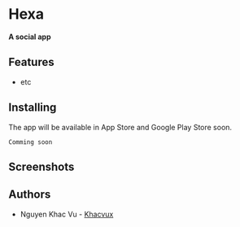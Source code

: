 # Hexa
**A social app**

## Features
* etc

## Installing
The app will be available in App Store and Google Play Store soon.
 ```
Comming soon
 ```

## Screenshots


## Authors
* Nguyen Khac Vu - [Khacvux](https://github.com/khacvux)

